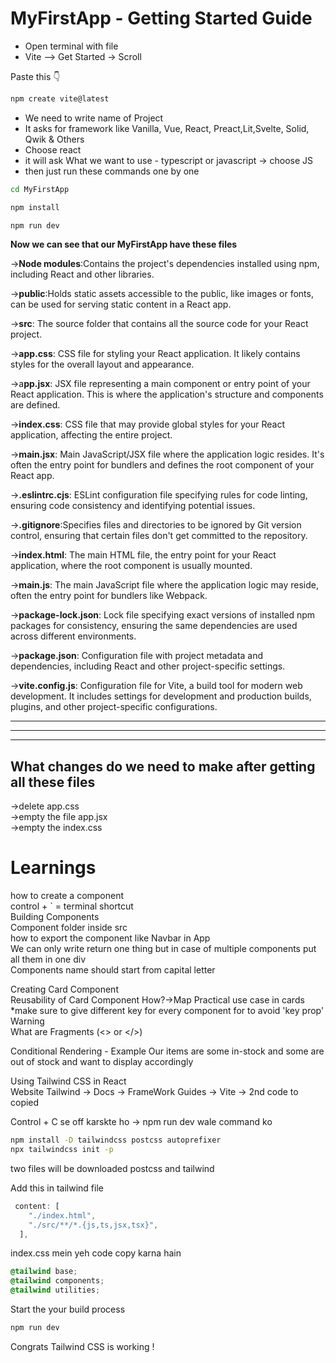 # MyFirstApp - Getting Started Guide

- Open terminal with file
- Vite --> Get Started -> Scroll

Paste this 👇

```bash
npm create vite@latest
```

- We need to write name of Project
- It asks for framework like Vanilla, Vue, React, Preact,Lit,Svelte, Solid, Qwik & Others
- Choose react
- it will ask What we want to use - typescript or javascript -> choose JS
- then just run these commands one by one

```bash
cd MyFirstApp

npm install

npm run dev
```

**Now we can see that our MyFirstApp have these files**

->**Node modules**:Contains the project's dependencies installed using npm, including React and other libraries.

->**public**:Holds static assets accessible to the public, like images or fonts, can be used for serving static content in a React app.

->**src**: The source folder that contains all the source code for your React project.

->**app.css**: CSS file for styling your React application. It likely contains styles for the overall layout and appearance.

->a**pp.jsx**: JSX file representing a main component or entry point of your React application. This is where the application's structure and components are defined.

->**index.css**: CSS file that may provide global styles for your React application, affecting the entire project.

->**main.jsx**: Main JavaScript/JSX file where the application logic resides. It's often the entry point for bundlers and defines the root component of your React app.

->**.eslintrc.cjs**: ESLint configuration file specifying rules for code linting, ensuring code consistency and identifying potential issues.

->**.gitignore**:Specifies files and directories to be ignored by Git version control, ensuring that certain files don't get committed to the repository.

->**index.html**: The main HTML file, the entry point for your React application, where the root component is usually mounted.

->**main.js**: The main JavaScript file where the application logic may reside, often the entry point for bundlers like Webpack.

->**package-lock.json**: Lock file specifying exact versions of installed npm packages for consistency, ensuring the same dependencies are used across different environments.

->**package.json**: Configuration file with project metadata and dependencies, including React and other project-specific settings.

->**vite.config.js**: Configuration file for Vite, a build tool for modern web development. It includes settings for development and production builds, plugins, and other project-specific configurations.

---

---

---

## What changes do we need to make after getting all these files

->delete app.css  
->empty the file app.jsx  
->empty the index.css

# Learnings

how to create a component  
control + ` = terminal shortcut  
Building Components  
Component folder inside src  
how to export the component like Navbar in App  
We can only write return one thing but in case of multiple components put all them in one div  
Components name should start from capital letter

Creating Card Component  
Reusability of Card Component 
How?->Map Practical use case in cards
*make sure to give different key for every component for to avoid 'key prop' Warning   
What are Fragments (<> or </>)

Conditional Rendering - Example Our items are some in-stock and some are out of stock and want to display accordingly




Using Tailwind CSS in React  
Website Tailwind -> Docs -> FrameWork Guides -> Vite -> 2nd code to copied

Control + C se off karskte ho -> npm run dev wale command ko

```bash
npm install -D tailwindcss postcss autoprefixer
npx tailwindcss init -p
```

two files will be downloaded postcss and tailwind

Add this in tailwind file

```js
 content: [
    "./index.html",
    "./src/**/*.{js,ts,jsx,tsx}",
  ],
```

index.css mein yeh code copy karna hain

```css
@tailwind base;
@tailwind components;
@tailwind utilities;
```

Start the your build process

```bash
npm run dev
```
Congrats Tailwind CSS is working !

